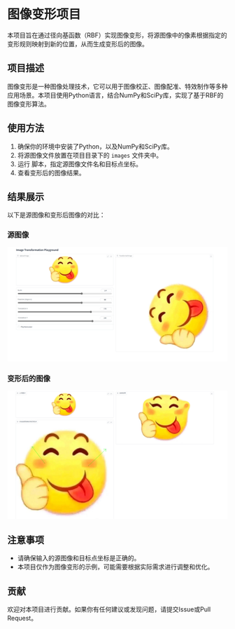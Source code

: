 # 图像变形项目

本项目旨在通过径向基函数（RBF）实现图像变形，将源图像中的像素根据指定的变形规则映射到新的位置，从而生成变形后的图像。

## 项目描述

图像变形是一种图像处理技术，它可以用于图像校正、图像配准、特效制作等多种应用场景。本项目使用Python语言，结合NumPy和SciPy库，实现了基于RBF的图像变形算法。

## 使用方法

1. 确保你的环境中安装了Python，以及NumPy和SciPy库。
2. 将源图像文件放置在项目目录下的 `images` 文件夹中。
3. 运行 脚本，指定源图像文件名和目标点坐标。
4. 查看变形后的图像结果。

## 结果展示

以下是源图像和变形后图像的对比：

### 源图像
![Source Image](0674e89f15384ba80263593c059e81d5.png)

### 变形后的图像
![Warped Image](feb3e54c0d044afc4cb1bd8032e4a539.png)

## 注意事项

- 请确保输入的源图像和目标点坐标是正确的。
- 本项目仅作为图像变形的示例，可能需要根据实际需求进行调整和优化。

## 贡献

欢迎对本项目进行贡献。如果你有任何建议或发现问题，请提交Issue或Pull Request。

